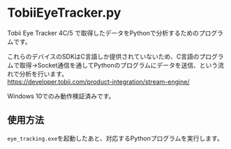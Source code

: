 # TobiiEyeTracker.py
Tobii Eye Tracker 4C/5 で取得したデータをPythonで分析するためのプログラムです。

これらのデバイスのSDKはC言語しか提供されていないため、C言語のプログラムで取得→Socket通信を通してPythonのプログラムにデータを送信、という流れで分析を行います。  
https://developer.tobii.com/product-integration/stream-engine/

Windows 10でのみ動作検証済みです。

## 使用方法

`eye_tracking.exe`を起動したあと、対応するPythonプログラムを実行します。
